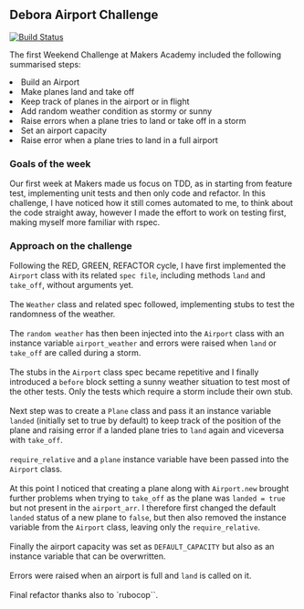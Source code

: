 ## Debora Airport Challenge

[![Build Status](https://travis-ci.org/Debora38/airport_challenge.svg?branch=master)](https://travis-ci.org/Debora38/airport_challenge)

The first Weekend Challenge at Makers Academy included the following summarised steps:

<li> Build an Airport
<li> Make planes land and take off
<li> Keep track of planes in the airport or in flight
<li> Add random weather condition as stormy or sunny
<li> Raise errors when a plane tries to land or take off in a storm
<li> Set an airport capacity
<li> Raise error when a plane tries to land in a full airport

### Goals of the week
Our first week at Makers made us focus on TDD, as in starting from feature test, implementing unit tests and then only code and refactor.
In this challenge, I have noticed how it still comes automated to me, to think about the code straight away, however I made the effort to work on testing first, making myself more familiar with rspec.

### Approach on the challenge
Following the RED, GREEN, REFACTOR cycle, I have first implemented the `Airport` class with its related `spec file`, including methods `land` and `take_off`, without arguments yet.<br><br>
The `Weather` class and related spec followed, implementing stubs to test the randomness of the weather.<br><br>
The `random weather` has then been injected into the `Airport` class with an instance variable `airport_weather` and errors were raised when `land` or `take_off` are called during a storm.<br><br>
The stubs in the `Airport` class spec became repetitive and I finally introduced a `before` block setting a sunny weather situation to test most of the other tests. Only the tests which require a storm include their own stub.<br><br>
Next step was to create a `Plane` class and pass it an instance variable `landed` (initially set to true by default) to keep track of the position of the plane and raising error if a landed plane tries to `land` again and viceversa with `take_off`.<br><br>
`require_relative` and a `plane` instance variable have been passed into the `Airport` class.<br><br>
At this point I noticed that creating a plane along with `Airport.new` brought further problems when trying to `take_off` as the plane was `landed = true` but not present in the `airport_arr`. I therefore first changed the default `landed` status of a new plane to `false`, but then also removed the instance variable from the `Airport` class, leaving only the `require_relative`.<br><br>
Finally the airport capacity was set as `DEFAULT_CAPACITY` but also as an instance variable that can be overwritten.<br><br>
Errors were raised when an airport is full and `land` is called on it.<br><br>
Final refactor thanks also to `rubocop``.
